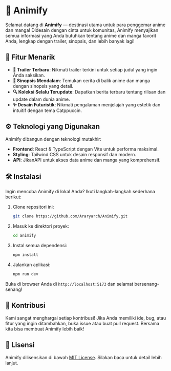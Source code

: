 # 🌟 Animify

Selamat datang di **Animify** — destinasi utama untuk para penggemar anime dan manga! Didesain dengan cinta untuk komunitas, Animify menyajikan semua informasi yang Anda butuhkan tentang anime dan manga favorit Anda, lengkap dengan trailer, sinopsis, dan lebih banyak lagi!

## 🚀 Fitur Menarik

- **🎥 Trailer Terbaru**: Nikmati trailer terkini untuk setiap judul yang ingin Anda saksikan.
- **📜 Sinopsis Mendalam**: Temukan cerita di balik anime dan manga dengan sinopsis yang detail.
- **🔍 Koleksi Selalu Terupdate**: Dapatkan berita terbaru tentang rilisan dan update dalam dunia anime.
- **✨ Desain Futuristik**: Nikmati pengalaman menjelajah yang estetik dan intuitif dengan tema Catppuccin.

## ⚙️ Teknologi yang Digunakan

Animify dibangun dengan teknologi mutakhir:

- **Frontend**: React & TypeScript dengan Vite untuk performa maksimal.
- **Styling**: Tailwind CSS untuk desain responsif dan modern.
- **API**: JikanAPI untuk akses data anime dan manga yang komprehensif.

## 🛠️ Instalasi

Ingin mencoba Animify di lokal Anda? Ikuti langkah-langkah sederhana berikut:

1. Clone repositori ini:

   ```bash
   git clone https://github.com/Araryarch/Animify.git
   ```

2. Masuk ke direktori proyek:

   ```bash
   cd animify
   ```

3. Instal semua dependensi:

   ```bash
   npm install
   ```

4. Jalankan aplikasi:
   ```bash
   npm run dev
   ```

Buka di browser Anda di `http://localhost:5173` dan selamat bersenang-senang!

## 🤝 Kontribusi

Kami sangat menghargai setiap kontribusi! Jika Anda memiliki ide, bug, atau fitur yang ingin ditambahkan, buka issue atau buat pull request. Bersama kita bisa membuat Animify lebih baik!

## 📄 Lisensi

Animify dilisensikan di bawah [MIT License](LICENSE). Silakan baca untuk detail lebih lanjut.
